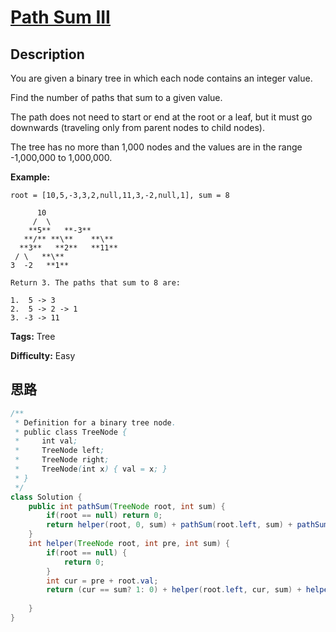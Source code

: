 # [Path Sum III][title]

## Description

You are given a binary tree in which each node contains an integer value.

Find the number of paths that sum to a given value.

The path does not need to start or end at the root or a leaf, but it must go downwards (traveling only from parent nodes to child nodes).

The tree has no more than 1,000 nodes and the values are in the range -1,000,000 to 1,000,000.

**Example:**

    root = [10,5,-3,3,2,null,11,3,-2,null,1], sum = 8

          10
         /  \
        **5**   **-3**
       **/** **\**    **\**
      **3**   **2**   **11**
     / \   **\**
    3  -2   **1**

    Return 3. The paths that sum to 8 are:

    1.  5 -> 3
    2.  5 -> 2 -> 1
    3. -3 -> 11

**Tags:** Tree

**Difficulty:** Easy

## 思路

``` java
/**
 * Definition for a binary tree node.
 * public class TreeNode {
 *     int val;
 *     TreeNode left;
 *     TreeNode right;
 *     TreeNode(int x) { val = x; }
 * }
 */
class Solution {
    public int pathSum(TreeNode root, int sum) {
        if(root == null) return 0;
        return helper(root, 0, sum) + pathSum(root.left, sum) + pathSum(root.right, sum);
    }
    int helper(TreeNode root, int pre, int sum) {
        if(root == null) {
            return 0;
        }
        int cur = pre + root.val;
        return (cur == sum? 1: 0) + helper(root.left, cur, sum) + helper(root.right, cur, sum);
        
    }
}
```

[title]: https://leetcode.com/problems/path-sum-iii
